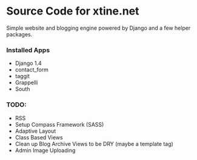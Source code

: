 # Source Code for xtine.net #

Simple website and blogging engine powered by Django and a few helper packages.

### Installed Apps ###
* Django 1.4
* contact_form
* taggit
* Grappelli
* South

### TODO: ###
* RSS
* Setup Compass Framework (SASS)
* Adaptive Layout
* Class Based Views
* Clean up Blog Archive Views to be DRY (maybe a template tag)
* Admin Image Uploading
